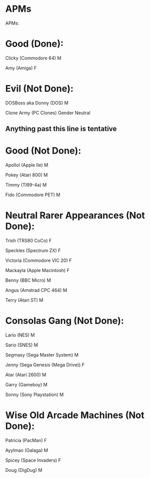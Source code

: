 # APMs

APMs:

# Good (Done):

Clicky (Commodore 64) M

Amy (Amiga) F

# Evil (Not Done):

DOSBoss aka Donny (DOS) M

Clone Army (PC Clones) Gender Neutral

## Anything past this line is tentative

# Good (Not Done):

Apollol (Apple IIe) M

Pokey (Atari 800) M

Timmy (TI99-4a) M

Fido (Commodore PET) M

# Neutral Rarer Appearances (Not Done):

Trish (TRS80 CoCo) F

Speckles (Spectrum ZX) F

Victoria (Commodore VIC 20) F

Mackayla (Apple Macintosh) F

Benny (BBC Micro) M

Angus (Amstrad CPC 464) M

Terry (Atari ST) M

# Consolas Gang (Not Done):

Lario (NES) M

Sario (SNES) M

Segmasy (Sega Master System) M

Jenny (Sega Genesis (Mega Drive)) F

Atar (Atari 2600) M

Garry (Gameboy) M

Sonny (Sony Playstation) M

# Wise Old Arcade Machines (Not Done):

Patricia (PacMan) F

Ayylmao (Galaga) M

Spicey (Space Invaders) F

Doug (DigDug) M
